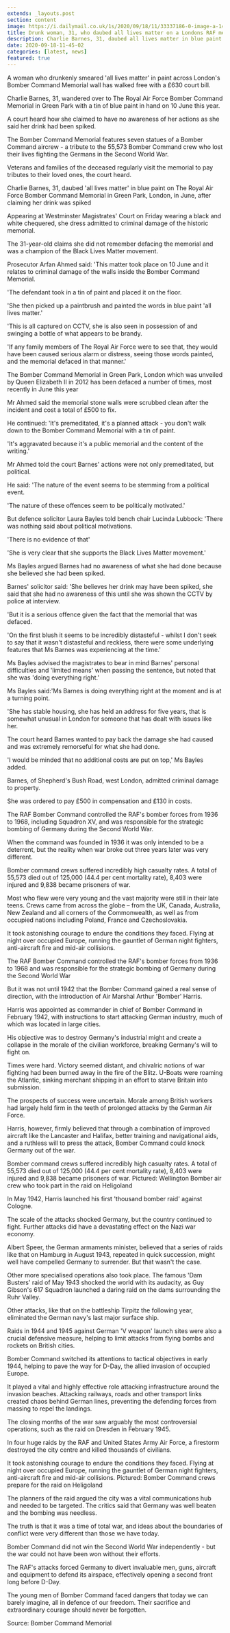 ```yaml
---
extends: _layouts.post
section: content
image: https://i.dailymail.co.uk/1s/2020/09/18/11/33337186-0-image-a-14_1600425576773.jpg 
title: Drunk woman, 31, who daubed all lives matter on a Londons RAF memorial gets £630 fine 
description: Charlie Barnes, 31, daubed all lives matter in blue paint on The Royal Air Force Bomber Command Memorial in Green Park, London, in June, after claiming her drink was spiked. 
date: 2020-09-18-11-45-02 
categories: [latest, news] 
featured: true 
--- 
```

A woman who drunkenly smeared 'all lives matter' in paint across London's Bomber Command Memorial wall has walked free with a £630 court bill. 

Charlie Barnes, 31, wandered over to The Royal Air Force Bomber Command Memorial in Green Park with a tin of blue paint in hand on 10 June this year.

A court heard how she claimed to have no awareness of her actions as she said her drink had been spiked. 

The Bomber Command Memorial features seven statues of a Bomber Command aircrew - a tribute to the 55,573 Bomber Command crew who lost their lives fighting the Germans in the Second World War.

Veterans and families of the deceased regularly visit the memorial to pay tributes to their loved ones, the court heard.

Charlie Barnes, 31, daubed 'all lives matter' in blue paint on The Royal Air Force Bomber Command Memorial in Green Park, London, in June, after claiming her drink was spiked

Appearing at Westminster Magistrates' Court on Friday wearing a black and white chequered, she dress admitted to criminal damage of the historic memorial.

The 31-year-old claims she did not remember defacing the memorial and was a champion of the Black Lives Matter movement.

Prosecutor Arfan Ahmed said: 'This matter took place on 10 June and it relates to criminal damage of the walls inside the Bomber Command Memorial.

'The defendant took in a tin of paint and placed it on the floor.

'She then picked up a paintbrush and painted the words in blue paint 'all lives matter.'

'This is all captured on CCTV, she is also seen in possession of and swinging a bottle of what appears to be brandy.

'If any family members of The Royal Air Force were to see that, they would have been caused serious alarm or distress, seeing those words painted, and the memorial defaced in that manner.'

The Bomber Command Memorial in Green Park, London which was unveiled by Queen Elizabeth II in 2012 has been defaced a number of times, most recently in June this year

Mr Ahmed said the memorial stone walls were scrubbed clean after the incident and cost a total of £500 to fix.

He continued: 'It's premeditated, it's a planned attack - you don't walk down to the Bomber Command Memorial with a tin of paint.

'It's aggravated because it's a public memorial and the content of the writing.'

Mr Ahmed told the court Barnes' actions were not only premeditated, but political.

He said: 'The nature of the event seems to be stemming from a political event.

'The nature of these offences seem to be politically motivated.'

But defence solicitor Laura Bayles told bench chair Lucinda Lubbock: 'There was nothing said about political motivations.

'There is no evidence of that'

'She is very clear that she supports the Black Lives Matter movement.'

Ms Bayles argued Barnes had no awareness of what she had done because she believed she had been spiked.

Barnes' solicitor said: 'She believes her drink may have been spiked, she said that she had no awareness of this until she was shown the CCTV by police at interview.

'But it is a serious offence given the fact that the memorial that was defaced.

'On the first blush it seems to be incredibly distasteful - whilst I don't seek to say that it wasn't distasteful and reckless, there were some underlying features that Ms Barnes was experiencing at the time.'

Ms Bayles advised the magistrates to bear in mind Barnes' personal difficulties and 'limited means' when passing the sentence, but noted that she was 'doing everything right.'

Ms Bayles said:'Ms Barnes is doing everything right at the moment and is at a turning point.

'She has stable housing, she has held an address for five years, that is somewhat unusual in London for someone that has dealt with issues like her.

The court heard Barnes wanted to pay back the damage she had caused and was extremely remorseful for what she had done.

'I would be minded that no additional costs are put on top,' Ms Bayles added.

Barnes, of Shepherd's Bush Road, west London, admitted criminal damage to property.

She was ordered to pay £500 in compensation and £130 in costs.

The RAF Bomber Command controlled the RAF's bomber forces from 1936 to 1968, including Squadron XV, and was responsible for the strategic bombing of Germany during the Second World War.

When the command was founded in 1936 it was only intended to be a deterrent, but the reality when war broke out three years later was very different.

Bomber command crews suffered incredibly high casualty rates. A total of 55,573 died out of 125,000 (44.4 per cent mortality rate), 8,403 were injured and 9,838 became prisoners of war.

Most who flew were very young and the vast majority were still in their late teens. Crews came from across the globe – from the UK, Canada, Australia, New Zealand and all corners of the Commonwealth, as well as from occupied nations including Poland, France and Czechoslovakia.

It took astonishing courage to endure the conditions they faced. Flying at night over occupied Europe, running the gauntlet of German night fighters, anti-aircraft fire and mid-air collisions.

The RAF Bomber Command controlled the RAF's bomber forces from 1936 to 1968 and was responsible for the strategic bombing of Germany during the Second World War

But it was not until 1942 that the Bomber Command gained a real sense of direction, with the introduction of Air Marshal Arthur 'Bomber' Harris.

Harris was appointed as commander in chief of Bomber Command in February 1942, with instructions to start attacking German industry, much of which was located in large cities.

His objective was to destroy Germany's industrial might and create a collapse in the morale of the civilian workforce, breaking Germany's will to fight on.

Times were hard. Victory seemed distant, and chivalric notions of war fighting had been burned away in the fire of the Blitz. U-Boats were roaming the Atlantic, sinking merchant shipping in an effort to starve Britain into submission. 

The prospects of success were uncertain. Morale among British workers had largely held firm in the teeth of prolonged attacks by the German Air Force.

Harris, however, firmly believed that through a combination of improved aircraft like the Lancaster and Halifax, better training and navigational aids, and a ruthless will to press the attack, Bomber Command could knock Germany out of the war.

Bomber command crews suffered incredibly high casualty rates. A total of 55,573 died out of 125,000 (44.4 per cent mortality rate), 8,403 were injured and 9,838 became prisoners of war. Pictured: Wellington Bomber air crew who took part in the raid on Heligoland 

In May 1942, Harris launched his first 'thousand bomber raid' against Cologne.

The scale of the attacks shocked Germany, but the country continued to fight. Further attacks did have a devastating effect on the Nazi war economy.

Albert Speer, the German armaments minister, believed that a series of raids like that on Hamburg in August 1943, repeated in quick succession, might well have compelled Germany to surrender. But that wasn't the case.

Other more specialised operations also took place. The famous 'Dam Busters' raid of May 1943 shocked the world with its audacity, as Guy Gibson's 617 Squadron launched a daring raid on the dams surrounding the Ruhr Valley.

Other attacks, like that on the battleship Tirpitz the following year, eliminated the German navy's last major surface ship. 

Raids in 1944 and 1945 against German 'V weapon' launch sites were also a crucial defensive measure, helping to limit attacks from flying bombs and rockets on British cities.

Bomber Command switched its attentions to tactical objectives in early 1944, helping to pave the way for D-Day, the allied invasion of occupied Europe.

It played a vital and highly effective role attacking infrastructure around the invasion beaches. Attacking railways, roads and other transport links created chaos behind German lines, preventing the defending forces from massing to repel the landings.

The closing months of the war saw arguably the most controversial operations, such as the raid on Dresden in February 1945.

In four huge raids by the RAF and United States Army Air Force, a firestorm destroyed the city centre and killed thousands of civilians.

It took astonishing courage to endure the conditions they faced. Flying at night over occupied Europe, running the gauntlet of German night fighters, anti-aircraft fire and mid-air collisions. Pictured: Bomber Command crews prepare for the raid on Heligoland

The planners of the raid argued the city was a vital communications hub and needed to be targeted. The critics said that Germany was well beaten and the bombing was needless.

The truth is that it was a time of total war, and ideas about the boundaries of conflict were very different than those we have today.

Bomber Command did not win the Second World War independently - but the war could not have been won without their efforts.

The RAF's attacks forced Germany to divert invaluable men, guns, aircraft and equipment to defend its airspace, effectively opening a second front long before D-Day.

The young men of Bomber Command faced dangers that today we can barely imagine, all in defence of our freedom. Their sacrifice and extraordinary courage should never be forgotten. 

Source: Bomber Command Memorial 

